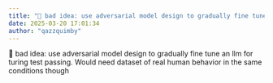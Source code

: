 ```yaml
---
title: "💭 bad idea: use adversarial model design to gradually fine tune an llm for turing..."
date: 2025-03-20 17:01:34
author: "qazzquimby"
---
```


💭 bad idea: use adversarial model design to gradually fine tune an llm for turing test passing. Would need dataset of real human behavior in the same conditions though